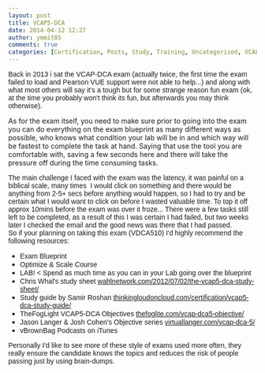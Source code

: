 ```yaml
---
layout: post
title: VCAP5-DCA
date: 2014-04-12 12:27
author: ymmit85
comments: true
categories: [Certification, Posts, Study, Training, Uncategorized, VCAP, vSphere]
---
```

<span style="font-family:Arial, Helvetica, sans-serif;">Back in 2013 i sat the VCAP-DCA exam (actually twice, the first time the exam failed to load and Pearson VUE support were not able to help...) and along with what most others will say it's a tough but for some strange reason fun exam (ok, at the time you probably won't think its fun, but afterwards you may think otherwise). </span>

As for the exam itself, you need to make sure prior to going into the exam you can do everything on the exam blueprint as many different ways as possible, who knows what condition your lab will be in and which way will be fastest to complete the task at hand. Saying that use the tool you are comfortable with, saving a few seconds here and there will take the pressure off during the time consuming tasks.
<div><span style="font-family:Arial, Helvetica, sans-serif;">The main challenge I faced with the exam was the latency, it was painful on a biblical scale, many times  I would click on something and there would be anything from 2-5+ secs before anything would happen, so I had to try and be certain what I would want to click on before I wasted valuable time. To top it off approx 10mins before the exam was over it froze... There were a few tasks still left to be completed, as a result of this I was certain I had failed, but two weeks later I checked the email and the good news was there that I had passed. </span></div>
<div><span style="font-family:Arial, Helvetica, sans-serif;">
So if your planning on taking this exam (VDCA510) I'd highly recommend the following resources:</span></div>
<div>
<ul>
	<li><span style="font-family:Arial, Helvetica, sans-serif;">Exam Blueprint </span></li>
	<li><span style="font-family:Arial, Helvetica, sans-serif;">Optimize &amp; Scale Course</span></li>
	<li><span style="font-family:Arial, Helvetica, sans-serif;">LAB! &lt; Spend as much time as you can in your Lab going over the blueprint</span></li>
	<li><span style="font-family:Arial, Helvetica, sans-serif;">Chris Whal's study sheet <a href="http://wahlnetwork.com/2012/07/02/the-vcap5-dca-study-sheet/">wahlnetwork.com/2012/07/02/the-vcap5-dca-study-sheet/</a></span></li>
	<li><span style="font-family:Arial, Helvetica, sans-serif;">Study guide by Samir Roshan <a href="http://thinkingloudoncloud.com/certification/vcap5-dca-study-guide/">thinkingloudoncloud.com/certification/vcap5-dca-study-guide/</a></span></li>
	<li><span style="font-family:Arial, Helvetica, sans-serif;">TheFogLight VCAP5-DCA Objectives <a href="http://thefoglite.com/vcap-dca5-objective/">thefoglite.com/vcap-dca5-objective/</a></span></li>
	<li><span style="font-family:Arial, Helvetica, sans-serif;">Jason Langer &amp; Josh Cohen's Objective series <a href="http://virtuallanger.com/vcap-dca-5/">virtuallanger.com/vcap-dca-5/</a></span></li>
	<li><span style="font-family:Arial, Helvetica, sans-serif;">vBrownBag Podcasts on iTunes </span></li>
</ul>
<div><span style="font-family:Arial, Helvetica, sans-serif;">Personally I'd like to see more of these style of exams used more often, they really ensure the candidate knows the topics and reduces the risk of people passing just by using brain-dumps.</span></div>
</div>
<div></div>
<script src="http://gist-it.appspot.com/github/robertkrimen/gist-it-example/blob/master/example.js"></script>